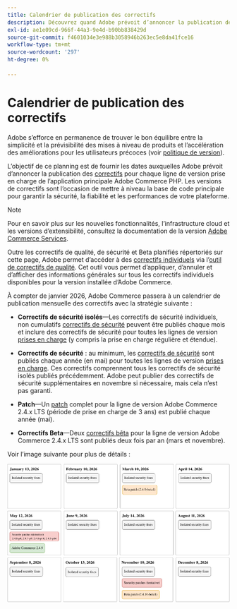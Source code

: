 ```yaml
---
title: Calendrier de publication des correctifs
description: Découvrez quand Adobe prévoit d’annoncer la publication de nouveaux correctifs et correctifs de sécurité pour Adobe Commerce.
exl-id: ae1e09cd-966f-44a3-9e4d-b90bb838429d
source-git-commit: f4601034e3e988b3058946b263ec5e8da41fce16
workflow-type: tm+mt
source-wordcount: '297'
ht-degree: 0%

---
```



# Calendrier de publication des correctifs

Adobe s’efforce en permanence de trouver le bon équilibre entre la simplicité et la prévisibilité des mises à niveau de produits et l’accélération des améliorations pour les utilisateurs précoces (voir [politique de version](versioning-policy.md)).

L’objectif de ce planning est de fournir les dates auxquelles Adobe prévoit d’annoncer la publication des [correctifs](versioning-policy.md#patch-release) pour chaque ligne de version prise en charge de l’application principale Adobe Commerce PHP. Les versions de correctifs sont l’occasion de mettre à niveau la base de code principale pour garantir la sécurité, la fiabilité et les performances de votre plateforme.

>[!NOTE]
>
>Pour en savoir plus sur les nouvelles fonctionnalités, l’infrastructure cloud et les versions d’extensibilité, consultez la documentation de la version [Adobe Commerce Services](https://experienceleague.adobe.com/en/docs/commerce/user-guides/release-information/release-notes-all).

Outre les correctifs de qualité, de sécurité et Beta planifiés répertoriés sur cette page, Adobe permet d’accéder à des [correctifs individuels](versioning-policy.md#individual-patch) via l’[outil de correctifs de qualité](../tools/quality-patches-tool/usage.md). Cet outil vous permet d’appliquer, d’annuler et d’afficher des informations générales sur tous les correctifs individuels disponibles pour la version installée d’Adobe Commerce.

À compter de janvier 2026, Adobe Commerce passera à un calendrier de publication mensuelle des correctifs avec la stratégie suivante :

- **Correctifs de sécurité isolés**—Les correctifs de sécurité individuels, non cumulatifs [correctifs de sécurité](versioning-policy.md#isolated-patch) peuvent être publiés chaque mois et inclure des correctifs de sécurité pour toutes les lignes de version [prises en charge](lifecycle-policy.md) (y compris la prise en charge régulière et étendue).

- **Correctifs de sécurité** : au minimum, les [correctifs de sécurité](versioning-policy.md#security-patch-release) sont publiés chaque année (en mai) pour toutes les lignes de version [prises en charge](lifecycle-policy.md). Ces correctifs comprennent tous les correctifs de sécurité isolés publiés précédemment. Adobe peut publier des correctifs de sécurité supplémentaires en novembre si nécessaire, mais cela n’est pas garanti.

- **Patch**—Un [patch](versioning-policy.md#patch-release) complet pour la ligne de version Adobe Commerce 2.4.x LTS (période de prise en charge de 3 ans) est publié chaque année (mai).

- **Correctifs Beta**—Deux [correctifs bêta](versioning-policy.md#beta-patch-release) pour la ligne de version Adobe Commerce 2.4.x LTS sont publiés deux fois par an (mars et novembre).

Voir l’image suivante pour plus de détails :

<!-- The SVG source for the following image is located here: /help/assets/release/release-calendar.drawio.svg -->

![Calendrier des versions d’Adobe Commerce 2026](../assets/release/release-calendar.drawio.png)
